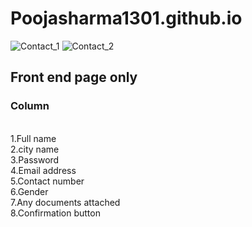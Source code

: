 # Poojasharma1301.github.io

![Contact_1](https://user-images.githubusercontent.com/63538576/87398473-88ac8380-c5d3-11ea-9984-655be711646e.PNG)
![Contact_2](https://user-images.githubusercontent.com/63538576/87398484-8a764700-c5d3-11ea-81d7-200c59aa33ff.PNG)
<h2>Front end page only</h2>
<h3>Column</h3><br>
1.Full name <br>
2.city name <br>
3.Password<br>
4.Email address<br>
5.Contact number<br>
6.Gender<br>
7.Any documents attached<br>
8.Confirmation button
